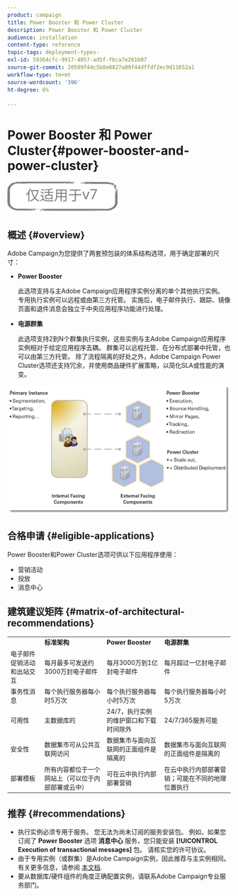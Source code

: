 ```yaml
---
product: campaign
title: Power Booster 和 Power Cluster
description: Power Booster 和 Power Cluster
audience: installation
content-type: reference
topic-tags: deployment-types-
exl-id: 59364cfc-9917-4057-ad5f-fbca7e261b07
source-git-commit: 20509f44c5b8e0827a09f44dffdf2ec9d11652a1
workflow-type: tm+mt
source-wordcount: '396'
ht-degree: 6%

---
```


# Power Booster 和 Power Cluster{#power-booster-and-power-cluster}

![](../../assets/v7-only.svg)

## 概述 {#overview}

Adobe Campaign为您提供了两套预包装的体系结构选项，用于确定部署的尺寸：

* **Power Booster**

   此选项支持与主Adobe Campaign应用程序实例分离的单个其他执行实例。 专用执行实例可以远程或由第三方托管。 实施后，电子邮件执行、跟踪、镜像页面和退件消息会独立于中央应用程序功能进行处理。

* **电源群集**

   此选项支持2到N个群集执行实例，这些实例与主Adobe Campaign应用程序实例相对于给定应用程序去耦。 群集可以远程托管、在分布式部署中托管，也可以由第三方托管。 除了流程隔离的好处之外，Adobe Campaign Power Cluster选项还支持冗余，并使用商品硬件扩展策略，以简化SLA或性能的演变。

![](assets/architectural_options_diagram.png)

## 合格申请 {#eligible-applications}

Power Booster和Power Cluster选项可供以下应用程序使用：

* 营销活动
* 投放
* 消息中心

## 建筑建议矩阵 {#matrix-of-architectural-recommendations}

<table> 
 <tbody> 
  <tr> 
   <td> </td> 
   <td> <strong>标准架构</strong><br /> </td> 
   <td> <strong>Power Booster</strong><br /> </td> 
   <td> <strong>电源群集</strong><br /> </td> 
  </tr> 
  <tr> 
   <td> 电子邮件促销活动和出站交互<br /> </td> 
   <td> 每月最多可发送约3000万封电子邮件<br /> </td> 
   <td> 每月3000万到1亿封电子邮件<br /> </td> 
   <td> 每月超过一亿封电子邮件<br /> </td> 
  </tr> 
  <tr> 
   <td> 事务性消息<br /> </td> 
   <td> 每个执行服务器每小时5万次<br /> </td> 
   <td> 每个执行服务器每小时5万次<br /> </td> 
   <td> 每个执行服务器每小时5万次<br /> </td> 
  </tr> 
  <tr> 
   <td> 可用性<br /> </td> 
   <td> 主数据库的<br /> </td> 
   <td> 24/7，执行实例的维护窗口和下载时间除外<br /> </td> 
   <td> 24/7/365服务可能<br /> </td> 
  </tr> 
  <tr> 
   <td> 安全性<br /> </td> 
   <td> 数据集市可从公共互联网访问<br /> </td> 
   <td> 数据集市与面向互联网的正面组件是隔离的<br /> </td> 
   <td> 数据集市与面向互联网的正面组件是隔离的<br /> </td> 
  </tr> 
  <tr> 
   <td> 部署模板<br /> </td> 
   <td> 所有内容都位于一个网站上（可以位于内部部署或云中）<br /> </td> 
   <td> 可在云中执行内部部署营销<br /> </td> 
   <td> 在云中执行内部部署营销；可能在不同的地理位置执行<br /> </td> 
  </tr> 
 </tbody> 
</table>

## 推荐 {#recommendations}

* 执行实例必须专用于服务。 您无法为尚未订阅的服务安装包。 例如，如果您订阅了 **Power Booster** 选项 **消息中心** 服务，您只能安装 **[!UICONTROL Execution of transactional messages]** 包。 请核实您的许可协议。
* 由于专用实例（或群集）是Adobe Campaign实例，因此推荐与主实例相同。 有关更多信息，请参阅 [本文档](../../production/using/foreword.md).
* 要从数据库/硬件组件的角度正确配置实例，请联系Adobe Campaign专业服务部门。

